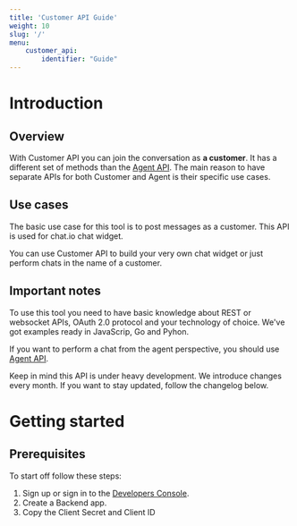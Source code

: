 ```yaml
---
title: 'Customer API Guide'
weight: 10
slug: '/'
menu: 
    customer_api: 
        identifier: "Guide"
---
```


# Introduction

## Overview

With Customer API you can join the conversation as **a customer**. It has a different set of methods than the [Agent API](/docs/agent-api). The main reason to have separate APIs for both Customer and Agent is their specific use cases. 

## Use cases

The basic use case for this tool is to post messages as a customer. This API is used for chat.io chat widget.

You can use Customer API to build your very own chat widget or just perform chats in the name of a customer.

## Important notes

To use this tool you need to have basic knowledge about REST or websocket APIs, OAuth 2.0 protocol and your technology of choice. We've got examples ready in JavaScrip, Go and Pyhon.

If you want to perform a chat from the agent perspective, you should use [Agent API](/docs/agent-api).

Keep in mind this API is under heavy development. We introduce changes every month. If you want to stay updated, follow the changelog below.

# Getting started

## Prerequisites

To start off follow these steps:
1. Sign up or sign in to the [Developers Console](https://console.chat.io/).
2. Create a Backend app.
3. Copy the Client Secret and Client ID

<!--
## Working example

>_I've prepared the workspace. What do I need to do, to see it running?_

There is a ready-to-use example... To see the online demo... Do X to see it working...

# Basic usage

>_Now, once I saw it in action, I want to see more._

## Extended example

>_What else can I do with this tool?_

To better understand the power of this tool, check out following guides. To explore all of the functionalites, go to the API reference... 

### Guide on creating

...

### Using this tool to

...

### Guide on preparing

...

# Advanced usage

>_I've already worked with this tool. I've mastered its basic use case. I want more._

## Advanced example
>_What are the most advanced / complex / hard use cases of this tool?_

Although this tool is dedicated to... we've seen people successfully using it to... To find out the advanced use cases, check this guides below.

### Guide on building your own

...

### Creating X from the ground up

...

## How it works
>_How this tool works internally? Can I modify or extend this tools' functionalities?_

If you want to tailor this tool for your very specific use case...

# Help and Support

>_I still have some questions. I've scrolled here impatiently. Where should I go?_

## Feedback

>_I ~hate~ love this tool! Where can I leave some feedback?_

The best way to leave the feedback is... We're always open for changes... Let us know if...

## Contributing

>_How can I help to improve this tool?_

If you want to help us out...

# API reference

>_I'm here every day for the last week. Just let me know what this method does._

## Methods, Callbacks, Objects definitions

>_I expect here to see the full technical index of all methods, callbacks and objects._
-->
